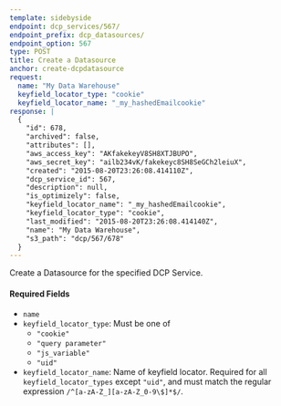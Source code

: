 ```yaml
---
template: sidebyside
endpoint: dcp_services/567/
endpoint_prefix: dcp_datasources/
endpoint_option: 567
type: POST
title: Create a Datasource
anchor: create-dcpdatasource
request:
  name: "My Data Warehouse"
  keyfield_locator_type: "cookie"
  keyfield_locator_name: "_my_hashedEmailcookie"  
response: |
  {
    "id": 678,
    "archived": false,
    "attributes": [],
    "aws_access_key": "AKfakekeyV8SH8XTJBUPO",
    "aws_secret_key": "ailb234vK/fakekeyc8SH8SeGCh2leiuX",
    "created": "2015-08-20T23:26:08.414110Z",
    "dcp_service_id": 567,
    "description": null,
    "is_optimizely": false,
    "keyfield_locator_name": "_my_hashedEmailcookie",
    "keyfield_locator_type": "cookie",
    "last_modified": "2015-08-20T23:26:08.414140Z",
    "name": "My Data Warehouse",
    "s3_path": "dcp/567/678"
  }
---
```


Create a Datasource for the specified DCP Service.

#### Required Fields  
- `name`
- `keyfield_locator_type`: Must be one of 
  - `"cookie"`
  - `"query parameter"`
  - `"js_variable"`
  - `"uid"`
- `keyfield_locator_name`: Name of keyfield locator. Required for all `keyfield_locator_types` except `"uid"`, and must
  match the regular expression `/^[a-zA-Z_][a-zA-Z_0-9\$]*$/`.
